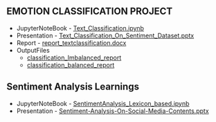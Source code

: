 ## EMOTION CLASSIFICATION PROJECT
- JupyterNoteBook - [Text_Classification.ipynb](https://github.com/lakshitamohanraj/intern_nlp/blob/main/Text_Classification.ipynb)
-  Presentation - [Text_Classification_On_Sentiment_Dataset.pptx](https://github.com/lakshitamohanraj/intern_nlp/blob/main/TextClassification2.pptx)
-  Report - [report_textclassification.docx](https://github.com/lakshitamohanraj/intern_nlp/blob/main/report_textclassification.docx)
-  OutputFiles
    - [classification_Imbalanced_report](https://github.com/lakshitamohanraj/intern_nlp/blob/main/model_report_imbalanced_data.csv)
    - [classification_balanced_report](https://github.com/lakshitamohanraj/intern_nlp/blob/main/model_report_balanced_data.csv)

## Sentiment Analysis Learnings
- JupyterNoteBook - [SentimentAnalysis_Lexicon_based.ipynb](https://github.com/lakshitamohanraj/intern_nlp/blob/main/SentimentAnalysis_Lexicon_based.ipynb)
- Presentation - [Sentiment-Analysis-On-Social-Media-Contents.pptx](https://github.com/lakshitamohanraj/intern_nlp/blob/main/Sentiment-Analysis-On-Social-Media-Contents.pptx)
